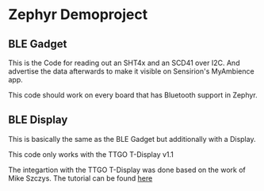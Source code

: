 # Zephyr Demoproject

## BLE Gadget

This is the Code for reading out an SHT4x and an SCD41 over I2C. And advertise the data afterwards to make it visible 
on Sensirion's MyAmbience app.

This code should work on every board that has Bluetooth support in Zephyr.

## BLE Display

This is basically the same as the BLE Gadget but additionally with a Display.

This code only works with the TTGO T-Display v1.1

The integartion with the TTGO T-Display was done based on the work of
Mike Szczys. The tutorial can be found [here](https://jumptuck.com/blog/2023-03-30-using-ttgo-t-display-with-zephyr/)
